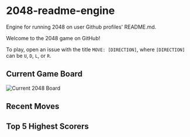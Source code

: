 # 2048-readme-engine
Engine for running 2048 on user Github profiles' README.md. 

Welcome to the 2048 game on GitHub!

To play, open an issue with the title `MOVE: [DIRECTION]`, where `[DIRECTION]` can be `U`, `D`, `L`, or `R`.

## Current Game Board

![Current 2048 Board](board/current_board.svg)

## Recent Moves

<!--START_RECENT_MOVES_TABLE-->
<!--END_RECENT_MOVES_TABLE-->

## Top 5 Highest Scorers

<!--START_TOP_SCORERS_TABLE-->
<!--END_TOP_SCORERS_TABLE-->